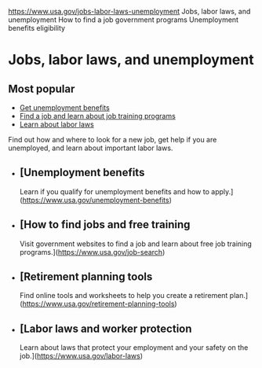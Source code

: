 

https://www.usa.gov/jobs-labor-laws-unemployment
Jobs, labor laws, and unemployment
How to find a job government programs
Unemployment benefits eligibility

Jobs, labor laws, and unemployment
==================================

Most popular
------------

* [Get unemployment benefits](https://www.usa.gov/unemployment-benefits)
* [Find a job and learn about job training programs](https://www.usa.gov/job-search)
* [Learn about labor laws](https://www.usa.gov/labor-laws)

Find out how and where to look for a new job, get help if you are unemployed, and learn about important labor laws.
  
* [Unemployment benefits
  ---------------------

  Learn if you qualify for unemployment benefits and how to apply.](https://www.usa.gov/unemployment-benefits)
* [How to find jobs and free training
  ----------------------------------

  Visit government websites to find a job and learn about free job training programs.](https://www.usa.gov/job-search)
* [Retirement planning tools
  -------------------------

  Find online tools and worksheets to help you create a retirement plan.](https://www.usa.gov/retirement-planning-tools)
* [Labor laws and worker protection
  --------------------------------

  Learn about laws that protect your employment and your safety on the job.](https://www.usa.gov/labor-laws)
